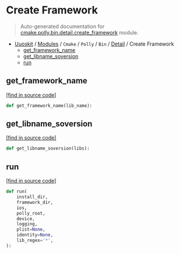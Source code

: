 # Create Framework

> Auto-generated documentation for [cmake.polly.bin.detail.create_framework](../../../../../cmake/polly/bin/detail/create_framework.py) module.

- [Uuoskit](../../../../README.md#uuoskit-index) / [Modules](../../../../MODULES.md#uuoskit-modules) / `Cmake` / `Polly` / `Bin` / [Detail](index.md#detail) / Create Framework
    - [get_framework_name](#get_framework_name)
    - [get_libname_soversion](#get_libname_soversion)
    - [run](#run)

## get_framework_name

[[find in source code]](../../../../../cmake/polly/bin/detail/create_framework.py#L13)

```python
def get_framework_name(lib_name):
```

## get_libname_soversion

[[find in source code]](../../../../../cmake/polly/bin/detail/create_framework.py#L20)

```python
def get_libname_soversion(libs):
```

## run

[[find in source code]](../../../../../cmake/polly/bin/detail/create_framework.py#L27)

```python
def run(
    install_dir,
    framework_dir,
    ios,
    polly_root,
    device,
    logging,
    plist=None,
    identity=None,
    lib_regex='*',
):
```
